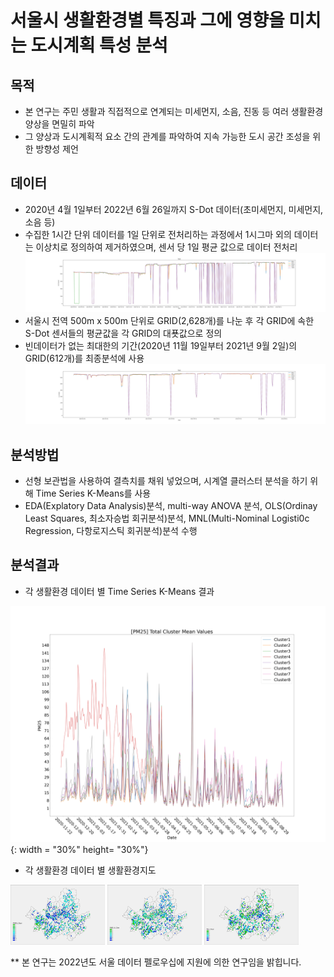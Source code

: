 # 서울시 생활환경별 특징과 그에 영향을 미치는 도시계획 특성 분석

## 목적
* 본 연구는 주민 생활과 직접적으로 연계되는 미세먼지, 소음, 진동 등 여러 생활환경 양상을 면밀히 파악
* 그 양상과 도시계획적 요소 간의 관계를 파악하여 지속 가능한 도시 공간 조성을 위한 방향성 제언

## 데이터 
* 2020년 4월 1일부터 2022년 6월 26일까지 S-Dot 데이터(초미세먼지, 미세먼지, 소음 등)
* 수집한 1시간 단위 데이터를 1일 단위로 전처리하는 과정에서 1시그마 외의 데이터는 이상치로 정의하여 제거하였으며, 센서 당 1일 평균 값으로 데이터 전처리
![그림1](./Visualize/RM_Outlier_DATA_PLOT_Total.png)
* 서울시 전역 500m x 500m 단위로 GRID(2,628개)를 나눈 후 각 GRID에 속한 S-Dot 센서들의 평균값을 각 GRID의 대푯값으로 정의
* 빈데이터가 없는 최대한의 기간(2020년 11월 19일부터 2021년 9월 2일)의 GRID(612개)를 최종분석에 사용
![그림2](./Visualize/GRID_DATA_PLOT_Total.png)

## 분석방법
* 선형 보관법을 사용하여 결측치를 채워 넣었으며, 시계열 클러스터 분석을 하기 위해 Time Series K-Means를 사용
* EDA(Explatory Data Analysis)분석, multi-way ANOVA 분석, OLS(Ordinay Least Squares, 최소자승법 회귀분석)분석, MNL(Multi-Nominal Logisti0c Regression, 다항로지스틱 회귀분석)분석 수행

## 분석결과
* 각 생활환경 데이터 별 Time Series K-Means 결과

<!-- <img src= "./Visualize/PM10_Cluster_LinePlot_Total.png" width = "30%" height= "30%">
<img src= "./Visualize/PM25_Cluster_LinePlot_Total.png" width = "30%" height= "30%">
<img src= "./Visualize/NOISE_Cluster_LinePlot_Total.png" width = "30%" height= "30%"> -->
![그림3](./Visualize/PM25_Cluster_LinePlot_Total.png){: width = "30%" height= "30%"}

* 각 생활환경 데이터 별 생활환경지도

<img src= "./Visualize/PM10_ENV_Map.jpg" width = "30%" height= "30%">
<img src= "./Visualize/PM25_ENV_Map.jpg" width = "30%" height= "30%">
<img src= "./Visualize/NOISE_ENV_Map.jpg" width = "30%" height= "30%">

** 본 연구는 2022년도 서울 데이터 펠로우십에 지원에 의한 연구임을 밝힙니다.
